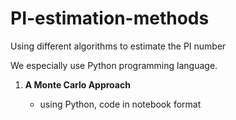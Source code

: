 # PI-estimation-methods
Using different algorithms to estimate the PI number

We especially use Python programming language.
<ol><li><b> A Monte Carlo Approach</b></li>
  <ul>
  <li>using Python, code in notebook format</li>
  </ul>
<ol>